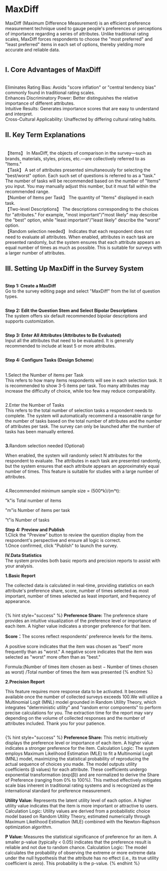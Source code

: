 # MaxDiff

MaxDiff (Maximum Difference Measurement) is an efficient preference measurement technique used to gauge people's preferences or perceptions of importance regarding a series of attributes. Unlike traditional rating scales, MaxDiff forces respondents to choose the "most preferred" and "least preferred" items in each set of options, thereby yielding more accurate and reliable data.

<figure><img src="../../.gitbook/assets/image.png" alt=""><figcaption></figcaption></figure>

## I. Core Advantages of MaxDiff

\
Eliminates Rating Bias: Avoids "score inflation" or "central tendency bias" commonly found in traditional rating scales.\
Enhances Discriminatory Power: Better distinguishes the relative importance of different attributes.\
Intuitive Results: Generates importance scores that are easy to understand and interpret.\
Cross-Cultural Applicability: Unaffected by differing cultural rating habits.

## II. Key Term Explanations

\
【Items】 In MaxDiff, the objects of comparison in the survey—such as brands, materials, styles, prices, etc.—are collectively referred to as "Items."\
【Task】 A set of attributes presented simultaneously for selecting the "best/worst" option. Each such set of questions is referred to as a "task." The number of tasks will be recommended based on the number of "Items" you input. You may manually adjust this number, but it must fall within the recommended range.\
【Number of Items per Task】 The quantity of "Items" displayed in each task.\
【Two-level Descriptions】 The descriptions corresponding to the choices for "attributes." For example, "most important"/"most likely" may describe the "best" option, while "least important"/"least likely" describe the "worst" option.\
【Random selection needed】 Indicates that each respondent does not need to evaluate all attributes. When enabled, attributes in each task are presented randomly, but the system ensures that each attribute appears an equal number of times as much as possible. This is suitable for surveys with a larger number of attributes.

## III. Setting Up MaxDiff in the Survey System

\
**Step 1: Create a MaxDiff** \
Go to the survey editing page and select "MaxDiff" from the list of question types.

<figure><img src="../../.gitbook/assets/image (1).png" alt=""><figcaption></figcaption></figure>

**Step 2: Edit the Question Stem and Select Bipolar Descriptions**\
The system offers six default recommended bipolar descriptions and supports customization.

<figure><img src="../../.gitbook/assets/image (2).png" alt=""><figcaption></figcaption></figure>

**Step 3: Enter All Attributes (Attributes to Be Evaluated)**\
Input all the attributes that need to be evaluated. It is generally recommended to include at least 5 or more attributes.

<figure><img src="../../.gitbook/assets/image (4).png" alt=""><figcaption></figcaption></figure>



**Step 4: Configure Tasks (Design Scheme**)

\
1.Select the Number of items per Task\
This refers to how many items respondents will see in each selection task. It is recommended to show 3-5  items per task. Too many attributes may increase the difficulty of choice, while too few may reduce comparability.

<figure><img src="../../.gitbook/assets/image (5).png" alt=""><figcaption></figcaption></figure>

2.Enter the Number of Tasks\
This refers to the total number of selection tasks a respondent needs to complete. The system will automatically recommend a reasonable range for the number of tasks based on the total number of attributes and the number of attributes per task. The survey can only be launched after the number of tasks has been manually entered.

<figure><img src="../../.gitbook/assets/image (6).png" alt=""><figcaption></figcaption></figure>



**3.**&#x52;andom selection needed (Optional)

When enabled, the system will randomly select N attributes for the respondent to evaluate. The attributes in each task are presented randomly, but the system ensures that each attribute appears an approximately equal number of times. This feature is suitable for studies with a large number of attributes.

<figure><img src="../../.gitbook/assets/image (7).png" alt=""><figcaption></figcaption></figure>

4.Recommended minimum sample size = (500\*k)/(m\*t):

"k"is Total number of items

"m"is Number of items per task

"t"is Number of tasks

**Step 4: Preview and Publish**\
1.Click the "Preview" button to review the question display from the respondent's perspective and ensure all logic is correct.\
1.Once confirmed, click "Publish" to launch the survey.

**IV.Data Statistics**\
The system provides both basic reports and precision reports to assist with your analysis.

**1.Basic Report**

&#x20;The collected data is calculated in real-time, providing statistics on each attribute's preference share, score, number of times selected as most important, number of times selected as least important, and frequency of appearance.

<figure><img src="../../.gitbook/assets/image (1141).png" alt=""><figcaption></figcaption></figure>

{% hint style="success" %}
**Preference Share:** The preference share provides an intuitive visualization of the preference level or importance of each item. A higher value indicates a stronger preference for that item.

**Score：**&#x54;he scores reflect respondents' preference levels for the items.

A positive score indicates that the item was chosen as "best" more frequently than as "worst." A negative score indicates that the item was selected as "worst" more often than as "best."

Formula:(Number of times item chosen as best − Number of times chosen as worst) /Total number of times the item was presented
{% endhint %}

**2.Precision Report**

This feature requires more response data to be activated. It becomes available once the number of collected surveys exceeds 100.We will utilize a Multinomial Logit (MNL) model grounded in Random Utility Theory, which integrates "deterministic utility" and "random error components" to perform precise calculations for you. The extraction time for the report may vary depending on the volume of collected responses and the number of attributes included. Thank you for your patience.

<figure><img src="../../.gitbook/assets/image (8).png" alt=""><figcaption></figcaption></figure>

{% hint style="success" %}
**Preference Share:** This metric intuitively displays the preference level or importance of each item. A higher value indicates a stronger preference for the item. Calculation Logic: The system employs Maximum Likelihood Estimation (MLE) to fit a Multinomial Logit (MNL) model, maximizing the statistical probability of reproducing the actual sequence of choices you made. The model outputs utility coefficients (β values) for each attribute. These coefficients undergo exponential transformation (exp(β)) and are normalized to derive the Share of Preference (ranging from 0% to 100%). This method effectively mitigates scale bias inherent in traditional rating systems and is recognized as the international standard for preference measurement.

**Utility Value:** Represents the latent utility level of each option. A higher utility value indicates that the item is more important or attractive to users. Calculation Logic: Utility values are derived from a probabilistic choice model based on Random Utility Theory, estimated numerically through Maximum Likelihood Estimation (MLE) combined with the Newton-Raphson optimization algorithm.

**P Value:** Measures the statistical significance of preference for an item. A smaller p-value (typically < 0.05) indicates that the preference result is reliable and not due to random chance. Calculation Logic: The model calculates the probability of observing the extreme or more extreme data under the null hypothesis that the attribute has no effect (i.e., its true utility coefficient is zero). This probability is the p-value.
{% endhint %}

